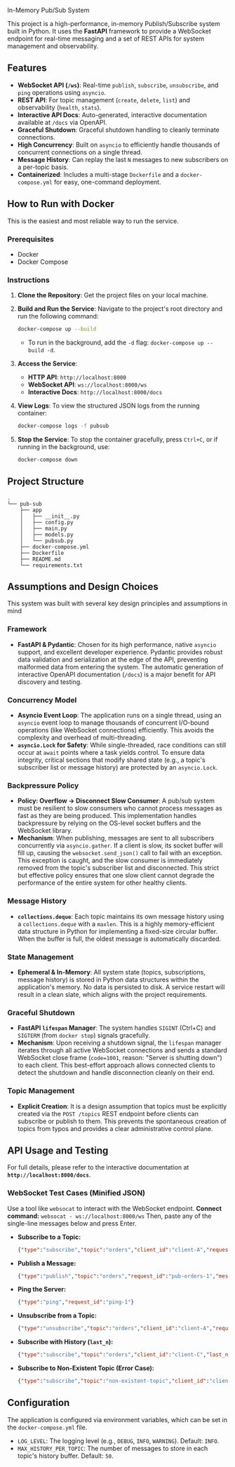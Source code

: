 In-Memory Pub/Sub System

This project is a high-performance, in-memory Publish/Subscribe system built in Python. It uses the **FastAPI** framework to provide a WebSocket endpoint for real-time messaging and a set of REST APIs for system management and observability.

## Features

* **WebSocket API (`/ws`)**: Real-time `publish`, `subscribe`, `unsubscribe`, and `ping` operations using `asyncio`.
* **REST API**: For topic management (`create`, `delete`, `list`) and observability (`health`, `stats`).
* **Interactive API Docs**: Auto-generated, interactive documentation available at `/docs` via OpenAPI.
* **Graceful Shutdown**: Graceful shutdown handling to cleanly terminate connections.
* **High Concurrency**: Built on `asyncio` to efficiently handle thousands of concurrent connections on a single thread.
* **Message History**: Can replay the last `N` messages to new subscribers on a per-topic basis.
* **Containerized**: Includes a multi-stage `Dockerfile` and a `docker-compose.yml` for easy, one-command deployment.

## How to Run with Docker

This is the easiest and most reliable way to run the service.

### Prerequisites

* Docker
* Docker Compose

### Instructions

1.  **Clone the Repository**:
    Get the project files on your local machine.

2.  **Build and Run the Service**:
    Navigate to the project's root directory and run the following command:
    ```bash
    docker-compose up --build
    ```
    * To run in the background, add the `-d` flag: `docker-compose up --build -d`.

3.  **Access the Service**:
    * **HTTP API**: `http://localhost:8000`
    * **WebSocket API**: `ws://localhost:8000/ws`
    * **Interactive Docs**: `http://localhost:8000/docs`

4.  **View Logs**:
    To view the structured JSON logs from the running container:
    ```bash
    docker-compose logs -f pubsub
    ```

5.  **Stop the Service**:
    To stop the container gracefully, press `Ctrl+C`, or if running in the background, use:
    ```bash
    docker-compose down
    ```
    
## Project Structure
```tree
.
└── pub-sub
    ├── app
    │   ├── __init__.py
    │   ├── config.py
    │   ├── main.py
    │   ├── models.py
    │   └── pubsub.py
    ├── docker-compose.yml
    ├── Dockerfile
    ├── README.md
    └── requirements.txt
```

## Assumptions and Design Choices

This system was built with several key design principles and assumptions in mind 

### Framework
* **FastAPI & Pydantic**: Chosen for its high performance, native `asyncio` support, and excellent developer experience. Pydantic provides robust data validation and serialization at the edge of the API, preventing malformed data from entering the system. The automatic generation of interactive OpenAPI documentation (`/docs`) is a major benefit for API discovery and testing.

### Concurrency Model
* **Asyncio Event Loop**: The application runs on a single thread, using an `asyncio` event loop to manage thousands of concurrent I/O-bound operations (like WebSocket connections) efficiently. This avoids the complexity and overhead of multi-threading.
* **`asyncio.Lock` for Safety**: While single-threaded, race conditions can still occur at `await` points where a task yields control. To ensure data integrity, critical sections that modify shared state (e.g., a topic's subscriber list or message history) are protected by an `asyncio.Lock`.

### Backpressure Policy
* **Policy: Overflow → Disconnect Slow Consumer**: A pub/sub system must be resilient to slow consumers who cannot process messages as fast as they are being produced. This implementation handles backpressure by relying on the OS-level socket buffers and the WebSocket library.
* **Mechanism**: When publishing, messages are sent to all subscribers concurrently via `asyncio.gather`. If a client is slow, its socket buffer will fill up, causing the `websocket.send_json()` call to fail with an exception. This exception is caught, and the slow consumer is immediately removed from the topic's subscriber list and disconnected. This strict but effective policy ensures that one slow client cannot degrade the performance of the entire system for other healthy clients.

### Message History
* **`collections.deque`**: Each topic maintains its own message history using a `collections.deque` with a `maxlen`. This is a highly memory-efficient data structure in Python for implementing a fixed-size circular buffer. When the buffer is full, the oldest message is automatically discarded.

### State Management
* **Ephemeral & In-Memory**: All system state (topics, subscriptions, message history) is stored in Python data structures within the application's memory. No data is persisted to disk. A service restart will result in a clean slate, which aligns with the project requirements.

### Graceful Shutdown
* **FastAPI `lifespan` Manager**: The system handles `SIGINT` (Ctrl+C) and `SIGTERM` (from `docker stop`) signals gracefully.
* **Mechanism**: Upon receiving a shutdown signal, the `lifespan` manager iterates through all active WebSocket connections and sends a standard WebSocket close frame (`code=1001`, reason: "Server is shutting down") to each client. This best-effort approach allows connected clients to detect the shutdown and handle disconnection cleanly on their end.

### Topic Management
* **Explicit Creation**: It is a design assumption that topics must be explicitly created via the `POST /topics` REST endpoint before clients can subscribe or publish to them. This prevents the spontaneous creation of topics from typos and provides a clear administrative control plane.

## API Usage and Testing

For full details, please refer to the interactive documentation at **`http://localhost:8000/docs`**.

### WebSocket Test Cases (Minified JSON)

Use a tool like `websocat` to interact with the WebSocket endpoint.
**Connect command:** `websocat - ws://localhost:8000/ws`
Then, paste any of the single-line messages below and press Enter.

* **Subscribe to a Topic:**
    ```json
    {"type":"subscribe","topic":"orders","client_id":"client-A","request_id":"sub-orders-1"}
    ```
* **Publish a Message:**
    ```json
    {"type":"publish","topic":"orders","request_id":"pub-orders-1","message":{"id":"a7a578a4-a4c3-4318-a6e5-55a2854955b3","payload":{"item":"Wireless Mouse","price":49.99}}}
    ```
* **Ping the Server:**
    ```json
    {"type":"ping","request_id":"ping-1"}
    ```
* **Unsubscribe from a Topic:**
    ```json
    {"type":"unsubscribe","topic":"orders","client_id":"client-A","request_id":"unsub-orders-1"}
    ```
* **Subscribe with History (`last_n`):**
    ```json
    {"type":"subscribe","topic":"orders","client_id":"client-C","last_n":10,"request_id":"sub-history-1"}
    ```
* **Subscribe to Non-Existent Topic (Error Case):**
    ```json
    {"type":"subscribe","topic":"non-existent-topic","client_id":"client-D","request_id":"err-sub-1"}
    ```

## Configuration

The application is configured via environment variables, which can be set in the `docker-compose.yml` file.

* `LOG_LEVEL`: The logging level (e.g., `DEBUG`, `INFO`, `WARNING`). Default: `INFO`.
* `MAX_HISTORY_PER_TOPIC`: The number of messages to store in each topic's history buffer. Default: `50`.

